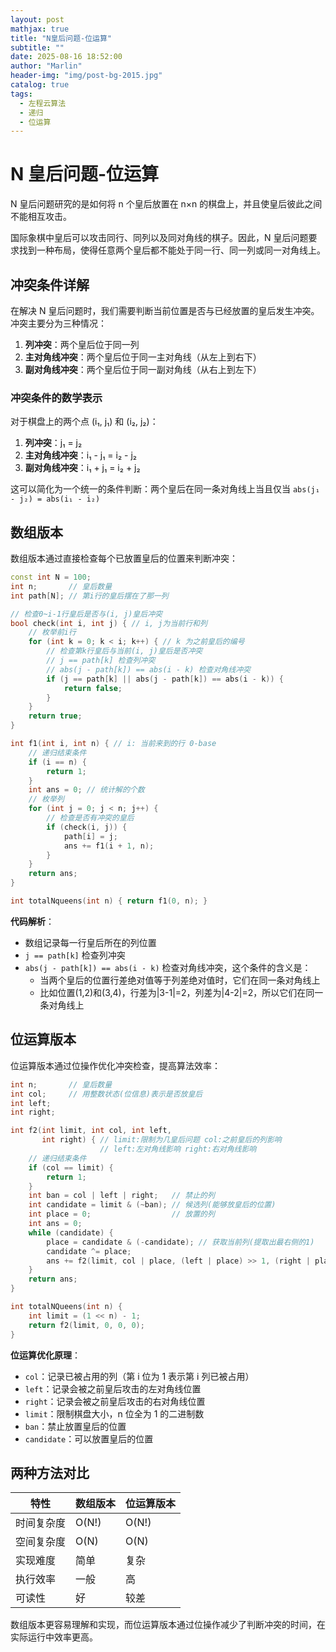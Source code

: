 ```yaml
---
layout: post
mathjax: true
title: "N皇后问题-位运算"
subtitle: ""
date: 2025-08-16 18:52:00
author: "Marlin"
header-img: "img/post-bg-2015.jpg"
catalog: true
tags:
  - 左程云算法
  - 递归
  - 位运算
---
```


# N 皇后问题-位运算

N 皇后问题研究的是如何将 n 个皇后放置在 n×n 的棋盘上，并且使皇后彼此之间不能相互攻击。

国际象棋中皇后可以攻击同行、同列以及同对角线的棋子。因此，N 皇后问题要求找到一种布局，使得任意两个皇后都不能处于同一行、同一列或同一对角线上。

## 冲突条件详解

在解决 N 皇后问题时，我们需要判断当前位置是否与已经放置的皇后发生冲突。冲突主要分为三种情况：

1. **列冲突**：两个皇后位于同一列
2. **主对角线冲突**：两个皇后位于同一主对角线（从左上到右下）
3. **副对角线冲突**：两个皇后位于同一副对角线（从右上到左下）

### 冲突条件的数学表示

对于棋盘上的两个点 (i₁, j₁) 和 (i₂, j₂)：

1. **列冲突**：j₁ = j₂
2. **主对角线冲突**：i₁ - j₁ = i₂ - j₂
3. **副对角线冲突**：i₁ + j₁ = i₂ + j₂

这可以简化为一个统一的条件判断：两个皇后在同一条对角线上当且仅当 `abs(j₁ - j₂) = abs(i₁ - i₂)`

## 数组版本

数组版本通过直接检查每个已放置皇后的位置来判断冲突：

```cpp
const int N = 100;
int n;       // 皇后数量
int path[N]; // 第i行的皇后摆在了那一列

// 检查0~i-1行皇后是否与(i, j)皇后冲突
bool check(int i, int j) { // i, j为当前行和列
    // 枚举前i行
    for (int k = 0; k < i; k++) { // k 为之前皇后的编号
        // 检查第k行皇后与当前(i, j)皇后是否冲突
        // j == path[k] 检查列冲突
        // abs(j - path[k]) == abs(i - k) 检查对角线冲突
        if (j == path[k] || abs(j - path[k]) == abs(i - k)) {
            return false;
        }
    }
    return true;
}

int f1(int i, int n) { // i: 当前来到的行 0-base
    // 递归结束条件
    if (i == n) {
        return 1;
    }
    int ans = 0; // 统计解的个数
    // 枚举列
    for (int j = 0; j < n; j++) {
        // 检查是否有冲突的皇后
        if (check(i, j)) {
            path[i] = j;
            ans += f1(i + 1, n);
        }
    }
    return ans;
}

int totalNqueens(int n) { return f1(0, n); }
```

**代码解析**：

- 数组记录每一行皇后所在的列位置
- `j == path[k]` 检查列冲突
- `abs(j - path[k]) == abs(i - k)` 检查对角线冲突，这个条件的含义是：
  - 当两个皇后的位置行差绝对值等于列差绝对值时，它们在同一条对角线上
  - 比如位置(1,2)和(3,4)，行差为|3-1|=2，列差为|4-2|=2，所以它们在同一条对角线上

## 位运算版本

位运算版本通过位操作优化冲突检查，提高算法效率：

```cpp
int n;       // 皇后数量
int col;     // 用整数状态(位信息)表示是否放皇后
int left;
int right;

int f2(int limit, int col, int left,
       int right) { // limit:限制为几皇后问题 col:之前皇后的列影响
                    // left:左对角线影响 right:右对角线影响
    // 递归结束条件
    if (col == limit) {
        return 1;
    }
    int ban = col | left | right;   // 禁止的列
    int candidate = limit & (~ban); // 候选列(能够放皇后的位置)
    int place = 0;                  // 放置的列
    int ans = 0;
    while (candidate) {
        place = candidate & (-candidate); // 获取当前列(提取出最右侧的1)
        candidate ^= place;
        ans += f2(limit, col | place, (left | place) >> 1, (right | place) << 1);
    }
    return ans;
}

int totalNQueens(int n) {
    int limit = (1 << n) - 1;
    return f2(limit, 0, 0, 0);
}
```

**位运算优化原理**：

- `col`：记录已被占用的列（第 i 位为 1 表示第 i 列已被占用）
- `left`：记录会被之前皇后攻击的左对角线位置
- `right`：记录会被之前皇后攻击的右对角线位置
- `limit`：限制棋盘大小，n 位全为 1 的二进制数
- `ban`：禁止放置皇后的位置
- `candidate`：可以放置皇后的位置

## 两种方法对比

| 特性       | 数组版本 | 位运算版本 |
| ---------- | -------- | ---------- |
| 时间复杂度 | O(N!)    | O(N!)      |
| 空间复杂度 | O(N)     | O(N)       |
| 实现难度   | 简单     | 复杂       |
| 执行效率   | 一般     | 高         |
| 可读性     | 好       | 较差       |

数组版本更容易理解和实现，而位运算版本通过位操作减少了判断冲突的时间，在实际运行中效率更高。
